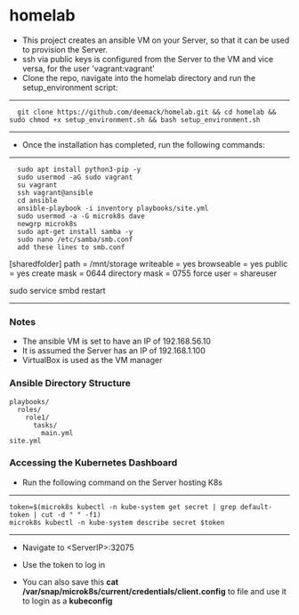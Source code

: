 # homelab
* This project creates an ansible VM on your Server, so that it can be used to provision the Server.
* ssh via public keys is configured from the Server to the VM and vice versa, for the user 'vagrant:vagrant'
* Clone the repo, navigate into the homelab directory and run the setup_environment script:
----
      git clone https://github.com/deemack/homelab.git && cd homelab && sudo chmod +x setup_environment.sh && bash setup_environment.sh
----
* Once the installation has completed, run the following commands:
----
      sudo apt install python3-pip -y
      sudo usermod -aG sudo vagrant
      su vagrant
      ssh vagrant@ansible
      cd ansible
      ansible-playbook -i inventory playbooks/site.yml
      sudo usermod -a -G microk8s dave
      newgrp microk8s
      sudo apt-get install samba -y
      sudo nano /etc/samba/smb.conf
      add these lines to smb.conf
[sharedfolder]
  path = /mnt/storage
  writeable = yes
  browseable = yes
  public = yes
  create mask = 0644
  directory mask = 0755
  force user = shareuser

  sudo service smbd restart
      
----
      
### Notes
- The ansible VM is set to have an IP of 192.168.56.10
- It is assumed the Server has an IP of 192.168.1.100
- VirtualBox is used as the VM manager

### Ansible Directory Structure
```
playbooks/
  roles/
    role1/
      tasks/
        main.yml
site.yml
```

### Accessing the Kubernetes Dashboard
* Run the following command on the Server hosting K8s  
----
    token=$(microk8s kubectl -n kube-system get secret | grep default-token | cut -d " " -f1)
    microk8s kubectl -n kube-system describe secret $token
----
* Navigate to \<ServerIP>:32075
* Use the token to log in

* You can also save this **cat /var/snap/microk8s/current/credentials/client.config** to file and use it to login as a **kubeconfig**

